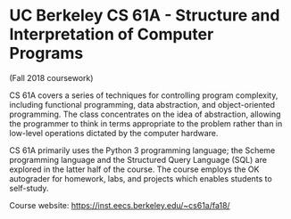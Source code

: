 # UC Berkeley CS 61A - Structure and Interpretation of Computer Programs 
(Fall 2018 coursework)

CS 61A covers a series of techniques for controlling program complexity, including functional programming, data abstraction, and object-oriented programming. The class concentrates on the idea of abstraction, allowing the programmer to think in terms appropriate to the problem rather than in low-level operations dictated by the computer hardware. 

CS 61A primarily uses the Python 3 programming language; the Scheme programming language and the Structured Query Language (SQL) are explored in the latter half of the course. The course employs the OK autograder for homework, labs, and projects which enables students to self-study.

Course website: https://inst.eecs.berkeley.edu/~cs61a/fa18/

